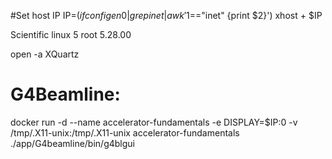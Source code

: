 
#Set host IP
IP=$(ifconfig en0 | grep inet | awk '$1=="inet" {print $2}')
xhost + $IP


Scientific linux 5
root 5.28.00


open -a XQuartz


# G4Beamline:
docker run -d --name accelerator-fundamentals -e DISPLAY=$IP:0 -v /tmp/.X11-unix:/tmp/.X11-unix accelerator-fundamentals ./app/G4beamline/bin/g4blgui